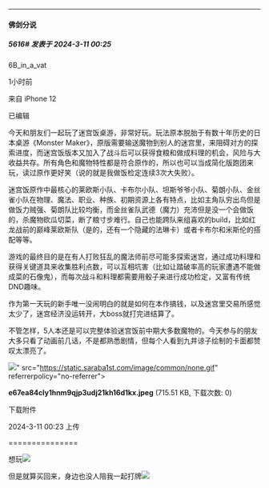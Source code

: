 ﻿
*****

####  佛剑分说  
##### 5616#       发表于 2024-3-11 00:25

6B_in_a_vat

1小时前

来自 iPhone 12

已编辑

今天和朋友们一起玩了迷宫饭桌游，非常好玩。玩法原本脱胎于有数十年历史的日本桌游《Monster Maker》，原版需要输送魔物到别人的迷宫里，来阻碍对方的探索进度，而迷宫饭版本又加入了战斗后可以获得食粮和做成料理的机会，风险与大收益共存。所有角色和魔物特性都是符合原作的，所以也可以当成简化版跑团来玩，读过原作更好笑（说的就是我做饭检定连续3次大失败）。

迷宫饭原作中最核心的莱欧斯小队、卡布尔小队、坦斯爷爷小队、菊朗小队、金丝雀小队在物理、魔法、职业、种族、初期资源上各有特点，比如主角队穷出鸟但是做饭力贼强、菊朗队比较均衡，而金丝雀队武德（魔力）充沛但是没一个会做饭的，杀魔物砍瓜切菜，断了粮寸步难行。自己也能跨队来组喜欢的build，比如红龙战前的巅峰莱欧斯队（是的，还有一个隐藏的法琳卡）或者卡布尔和米斯伦的搭配等等。

游戏的最终目的是在有人打败狂乱的魔法师前尽可能多探索迷宫，通过成功料理和获得关键道具来收集胜利点数，可以互相坑害（比如让踏破率高的玩家遭遇不能做成菜的石像鬼），而每次战斗和料理都需要用骰子来进行成功检定，又富有传统DND趣味。

作为第一天玩的新手唯一没闹明白的就是如何在本作搞钱，以及迷宫里交易所感觉太少了，迷宫经济没运转开，大boss就打完进结算了。

不管怎样，5人本还是可以完整体验迷宫饭前中期大多数魔物的。今天参与的朋友大多只看了动画前几话，不是都熟悉剧情，但每个人看到九井谅子绘制的卡面都赞叹太漂亮了。

<img src="https://img.saraba1st.com/forum/202403/11/002354rpp0sgz2y3g5yipe.jpeg" referrerpolicy="no-referrer">" src="https://static.saraba1st.com/image/common/none.gif" referrerpolicy="no-referrer">

<strong>e67ea84cly1hnm9qjp3udj21kh16d1kx.jpeg</strong> (715.51 KB, 下载次数: 0)

下载附件

2024-3-11 00:23 上传

===============

想玩<img src="https://static.saraba1st.com/image/smiley/face2017/045.png" referrerpolicy="no-referrer">

但是就算买回来，身边也没人陪我一起打牌<img src="https://static.saraba1st.com/image/smiley/face2017/068.png" referrerpolicy="no-referrer">


